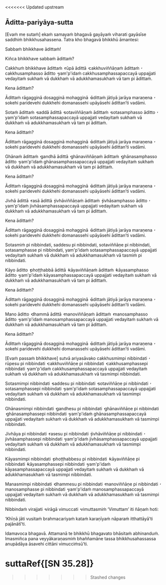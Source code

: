 <<<<<<< Updated upstream
## Āditta-pariyāya-sutta<a id="aditta-pariyaya"></a>

[Evaṁ me sutaṁ] ekaṁ samayaṁ bhagavā gayāyaṁ viharati gayāsīse saddhiṁ bhikkhusahassena. Tatra kho bhagavā bhikkhū āmantesi:

Sabbaṁ bhikkhave ādittaṁ!

Kiñca bhikkhave sabbaṁ ādittaṁ?

Cakkhuṁ bhikkhave ādittaṁ  ̓  rūpā ādittā  ̓  cakkhuviññāṇaṁ ādittaṁ  ̓  cakkhusamphasso āditto  ̓  yam'p'idaṁ cakkhusamphassapaccayā uppajjati vedayitaṁ sukhaṁ vā dukkhaṁ vā adukkhamasukhaṁ vā tam pi ādittaṁ.

Kena ādittaṁ?

Ādittaṁ rāgagginā dosagginā mohagginā  ̓  ādittaṁ jātiyā jarāya maraṇena  ̓  sokehi paridevehi dukkhehi domanassehi upāyāsehi ādittan’ti vadāmi.

Sotaṁ ādittaṁ  ̓  saddā ādittā  ̓  sotaviññāṇaṁ ādittaṁ  ̓  sotasamphasso āditto  ̓  yam'p'idaṁ sotasamphassapaccayā uppajjati vedayitaṁ sukhaṁ vā dukkhaṁ vā adukkhamasukhaṁ vā tam pi ādittaṁ.

Kena ādittaṁ?

Ādittaṁ rāgagginā dosagginā mohagginā  ̓  ādittaṁ jātiyā jarāya maraṇena  ̓  sokehi paridevehi dukkhehi domanassehi upāyāsehi ādittan’ti vadāmi.

Ghānaṁ ādittaṁ  ̓  gandhā ādittā  ̓  ghānaviññāṇaṁ ādittaṁ  ̓  ghānasamphasso āditto  ̓  yam'p'idaṁ ghānasamphassapaccayā uppajjati vedayitaṁ sukhaṁ vā dukkhaṁ vā adukkhamasukhaṁ vā tam pi ādittaṁ.

Kena ādittaṁ?

Ādittaṁ rāgagginā dosagginā mohagginā  ̓  ādittaṁ jātiyā jarāya maraṇena  ̓  sokehi paridevehi dukkhehi domanassehi upāyāsehi ādittan’ti vadāmi.

Jivhā ādittā  ̓  rasā ādittā  ̓  jivhāviññāṇaṁ ādittaṁ  ̓  jivhāsamphasso āditto  ̓  yam'p'idaṁ jivhāsamphassapaccayā uppajjati vedayitaṁ sukhaṁ vā dukkhaṁ vā adukkhamasukhaṁ vā tam pi ādittaṁ.

Kena ādittaṁ?

Ādittaṁ rāgagginā dosagginā mohagginā  ̓  ādittaṁ jātiyā jarāya maraṇena  ̓  sokehi paridevehi dukkhehi domanassehi upāyāsehi ādittan’ti vadāmi.

Sotasmiṁ pi nibbindati, saddesu pi nibbindati, sotaviññāṇe pi
nibbindati, sotasamphasse pi nibbindati, yam'p'idaṁ sotasamphassapaccayā
uppajjati vedayitaṁ sukhaṁ vā dukkhaṁ vā adukkhamasukhaṁ vā tasmiṁ pi
nibbindati.

Kāyo āditto  ̓  phoṭṭhabbā ādittā  ̓  kāyaviññāṇaṁ ādittaṁ  ̓  kāyasamphasso āditto  ̓  yam'p'idaṁ kāyasamphassapaccayā uppajjati vedayitaṁ sukhaṁ vā dukkhaṁ vā adukkhamasukhaṁ vā tam pi ādittaṁ.

Kena ādittaṁ?

Ādittaṁ rāgagginā dosagginā mohagginā  ̓  ādittaṁ jātiyā jarāya maraṇena  ̓  sokehi paridevehi dukkhehi domanassehi upāyāsehi ādittan’ti vadāmi.

Mano āditto  ̓  dhammā ādittā  ̓  manoviññāṇaṁ ādittaṁ  ̓  manosamphasso āditto  ̓  yam'p'idaṁ manosamphassapaccayā uppajjati vedayitaṁ sukhaṁ vā dukkhaṁ vā adukkhamasukhaṁ vā tam pi ādittaṁ.

Kena ādittaṁ?

Ādittaṁ rāgagginā dosagginā mohagginā  ̓  ādittaṁ jātiyā jarāya maraṇena  ̓  sokehi paridevehi dukkhehi domanassehi upāyāsehi ādittan’ti vadāmi.

[Evaṁ passaṁ bhikkhave] sutvā ariyasāvako cakkhusmimpi nibbindati  ̓  rūpesu pi nibbindati  ̓  cakkhuviññāṇe pi nibbindati  ̓  cakkhusamphassepi nibbindati  ̓  yam'p'idaṁ cakkhusamphassapaccayā uppajjati vedayitaṁ sukhaṁ vā dukkhaṁ vā adukkhamasukhaṁ vā tasmimpi nibbindati.

Sotasmimpi nibbindati  ̓  saddesu pi nibbindati  ̓  sotaviññāṇe pi nibbindati  ̓  sotasamphassepi nibbindati  ̓  yam'p'idaṁ sotasamphassapaccayā uppajjati vedayitaṁ sukhaṁ vā dukkhaṁ vā adukkhamasukhaṁ vā tasmimpi nibbindati.

Ghānasmimpi nibbindati  ̓  gandhesu pi nibbindati  ̓  ghānaviññāṇe pi nibbindati  ̓  ghānasamphassepi nibbindati  ̓  yam'p'idaṁ ghānasamphassapaccayā uppajjati vedayitaṁ sukhaṁ vā dukkhaṁ vā adukkhamasukhaṁ vā tasmimpi nibbindati.

Jivhāya pi nibbindati  ̓  rasesu pi nibbindati  ̓  jivhāviññāṇe pi nibbindati  ̓  jivhāsamphassepi nibbindati  ̓  yam'p'idaṁ jivhāsamphassapaccayā uppajjati vedayitaṁ sukhaṁ vā dukkhaṁ vā adukkhamasukhaṁ vā tasmimpi nibbindati.

Kāyasmimpi nibbindati  ̓  phoṭṭhabbesu pi nibbindati  ̓  kāyaviññāṇe pi nibbindati  ̓  kāyasamphassepi nibbindati  ̓  yam'p'idaṁ kāyasamphassapaccayā uppajjati vedayitaṁ sukhaṁ vā dukkhaṁ vā adukkhamasukhaṁ vā tasmimpi nibbindati.

Manasmimpi nibbindati  ̓  dhammesu pi nibbindati  ̓  manoviññāṇe pi nibbindati  ̓  manosamphasse pi nibbindati  ̓  yam'p'idaṁ manosamphassapaccayā uppajjati vedayitaṁ sukhaṁ vā dukkhaṁ vā adukkhamasukhaṁ vā tasmimpi nibbindati.

Nibbindaṁ virajjati  ̓  virāgā vimuccati  ̓  vimuttasmiṁ ‘Vimuttam’ iti ñāṇaṁ hoti:

‘Khīṇā jāti vusitaṁ brahmacariyaṁ kataṁ karaṇīyaṁ nāparaṁ itthattāyā’ti pajānātī’ti.

Idamavoca bhagavā. Attamanā te bhikkhū bhagavato bhāsitaṁ abhinanduṁ. Imasmiñca pana veyyākaraṇasmiṁ bhaññamāne tassa bhikkhusahassassa anupādāya āsavehi cittāni vimucciṁsū’ti.

suttaRef{[SN 35.28]}
=======
>>>>>>> Stashed changes

